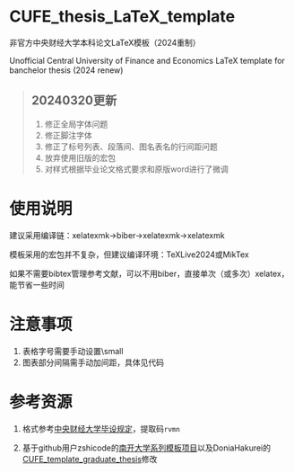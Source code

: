 # CUFE_thesis_LaTeX_template

非官方中央财经大学本科论文LaTeX模板（2024重制）

Unofficial Central University of Finance and Economics LaTeX template for banchelor thesis (2024 renew)

> ## 20240320更新
> 1. 修正全局字体问题
> 2. 修正脚注字体
> 3. 修正了标号列表、段落间、图名表名的行间距问题
> 4. 放弃使用旧版的宏包
> 5. 对样式根据毕业论文格式要求和原版word进行了微调

# 使用说明

建议采用编译链：xelatexmk->biber->xelatexmk->xelatexmk

模板采用的宏包并不复杂，但建议编译环境：TeXLive2024或MikTex

如果不需要bibtex管理参考文献，可以不用biber，直接单次（或多次）xelatex，能节省一些时间

# 注意事项
1. 表格字号需要手动设置\small
2. 图表部分间隔需手动加间距，具体见代码

# 参考资源

1. 格式参考[中央财经大学毕设规定](https://pan.baidu.com/s/1rbN1F8ZDbZVNAwkythRQeg)，提取码`rvmn`

2. 基于github用户zshicode的[南开大学系列模板项目](https://github.com/zshicode/LaTeX-Beamer-Nankai)以及DoniaHakurei的[CUFE_template_graduate_thesis](https://github.com/DoniaHakurei/CUFE_template_graduate_thesis)修改
